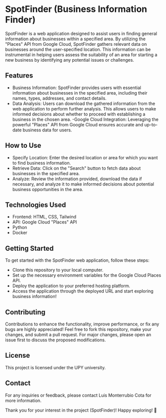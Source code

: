 # SpotFinder (Business Information Finder)
SpotFinder is a web application designed to assist users in finding general information about businesses within a specified area. By utilizing the "Places" API from Google Cloud, SpotFinder gathers relevant data on businesses around the user-specified location. This information can be instrumental in helping users assess the suitability of an area for starting a new business by identifying any potential issues or challenges.

## Features
- Business Information: SpotFinder provides users with essential information about businesses in the specified area, including their names, types, addresses, and contact details.
- Data Analysis: Users can download the gathered information from the web application to perform further analysis. This allows users to make informed decisions about whether to proceed with establishing a business in the chosen area.
-Google Cloud Integration: Leveraging the powerful "Places" API from Google Cloud ensures accurate and up-to-date business data for users.


## How to Use
- Specify Location: Enter the desired location or area for which you want to find business information.
- Retrieve Data: Click on the "Search" button to fetch data about businesses in the specified area.
- Analyze: Review the information provided, download the data if necessary, and analyze it to make informed decisions about potential business opportunities in the area.

## Technologies Used
- Frontend: HTML, CSS, Tailwind
- API: Google Cloud "Places" API
- Python
- Docker

## Getting Started
To get started with the SpotFinder web application, follow these steps:

- Clone this repository to your local computer.
- Set up the necessary environment variables for the Google Cloud Places API.
- Deploy the application to your preferred hosting platform.
- Access the application through the deployed URL and start exploring business information!

## Contributing
Contributions to enhance the functionality, improve performance, or fix any bugs are highly appreciated! Feel free to fork this repository, make your changes, and submit a pull request. For major changes, please open an issue first to discuss the proposed modifications.

## License
This project is licensed under the UPY university.

## Contact
For any inquiries or feedback, please contact Luis Monterrubio Cota for more information.

Thank you for your interest in the project (SpotFinder)! Happy exploring! 🚀

